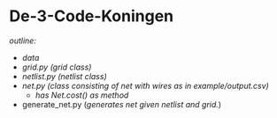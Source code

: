 # De-3-Code-Koningen

*outline:*
- _data_
- _grid.py (grid class)_
- _netlist.py (netlist class)_
- _net.py (class consisting of net with wires as in example/output.csv)_
    - _has Net.cost() as method_
- generate_net.py (_generates net given netlist and grid._)